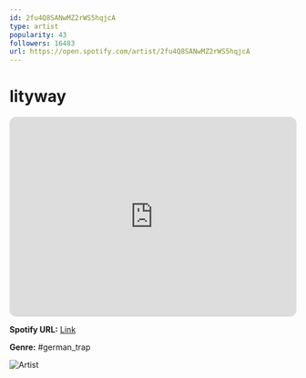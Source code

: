 ```yaml
---
id: 2fu4Q8SANwMZ2rWS5hqjcA
type: artist
popularity: 43
followers: 16483
url: https://open.spotify.com/artist/2fu4Q8SANwMZ2rWS5hqjcA
---
```

# lityway

<iframe style="border-radius:12px" src="https://open.spotify.com/embed/artist/2fu4Q8SANwMZ2rWS5hqjcA" width="100%" height="352" frameBorder="0" allowfullscreen="" allow="autoplay; clipboard-write; encrypted-media; fullscreen; picture-in-picture" loading="lazy"></iframe>

**Spotify URL:** [Link](https://open.spotify.com/artist/2fu4Q8SANwMZ2rWS5hqjcA)

**Genre:**  #german_trap

![Artist](https://i.scdn.co/image/ab6761610000e5ebfeef995d5d751d6407160e43)
